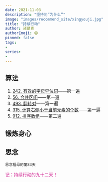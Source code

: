 ```yaml
---
date: 2021-11-03
description: "坚持问“为什么”"
image: "images/recommend_site/xingyouji.jpg"
title: "持续行动"
author: 诸葛青
authorEmoji: 😃
pinned: false
tags:
- 
series:
-
---
```



## 算法
1. [242. 有效的字母异位词](https://leetcode-cn.com/problems/valid-anagram/)——第一遍
2. [56. 合并区间](https://leetcode-cn.com/problems/merge-intervals/)——第一遍
3. [493. 翻转对](https://leetcode-cn.com/problems/reverse-pairs/)——第一遍
4. [315. 计算右侧小于当前元素的个数](https://leetcode-cn.com/problems/count-of-smaller-numbers-after-self/)——第一遍
5. [912. 排序数组](https://leetcode-cn.com/problems/sort-an-array/)——第二遍
## 锻炼身心 

## 思念
``思念祖母的第83天``

<font color=VioletRed>记：持续行动的九十二天！</font>

